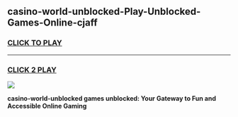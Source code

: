 
## casino-world-unblocked-Play-Unblocked-Games-Online-cjaff
<h3>
<a href="https://premium76.site?title=casino-world-unblocked&ref=25A">CLICK TO PLAY</a></h3>
<hr>

<h3>
<a href="https://premium76.site?title=casino-world-unblocked&ref=25A">CLICK 2 PLAY</a>
  
</h3>

<a href="https://premium76.site?title=casino-world-unblocked&ref=25A"><img src="https://clearcache.store/games.png"></a>


**casino-world-unblocked games unblocked: Your Gateway to Fun and Accessible Online Gaming**
